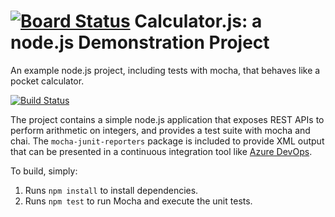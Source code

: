 [![Board Status](https://dev.azure.com/wdeve/44680bd8-e24d-4f58-a7c1-88dfb50e5d00/105dfc51-0073-4f75-a891-200335232e34/_apis/work/boardbadge/bd4eb437-7816-49c7-95f8-8e466de2a07b)](https://dev.azure.com/wdeve/44680bd8-e24d-4f58-a7c1-88dfb50e5d00/_boards/board/t/105dfc51-0073-4f75-a891-200335232e34/Microsoft.RequirementCategory)
Calculator.js: a node.js Demonstration Project
==============================================
An example node.js project, including tests with mocha, that behaves like
a pocket calculator.

[![Build Status](https://dev.azure.com/wdeve/Integrating%20External%20Source%20Control%20with%20Azure%20Pipelines/_apis/build/status/wdeve.calculator?branchName=master)](https://dev.azure.com/wdeve/Integrating%20External%20Source%20Control%20with%20Azure%20Pipelines/_build/latest?definitionId=8&branchName=master)

The project contains a simple node.js application that exposes REST APIs
to perform arithmetic on integers, and provides a test suite with mocha
and chai.  The `mocha-junit-reporters` package is included to provide XML
output that can be presented in a continuous integration tool like
[Azure DevOps](https://azure.com/devops).

To build, simply:

1. Runs `npm install` to install dependencies.
2. Runs `npm test` to run Mocha and execute the unit tests.

